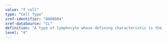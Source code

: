 ```yaml
---
value: "T cell"
type: "Cell Type"
xref-identifier: "0000084"
xref-dataSource: "CL"
definition: "A type of lymphocyte whose defining characteristic is the expression of a T cell receptor complex."
level: "4"
---
```

